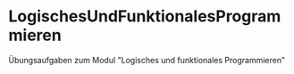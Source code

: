 # LogischesUndFunktionalesProgrammieren
Übungsaufgaben zum Modul "Logisches und funktionales Programmieren"

